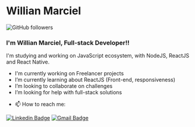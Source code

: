# Willian Marciel

<img alt="GitHub followers" src="https://img.shields.io/github/followers/MrWillian?style=for-the-badge">
<br />
<h3>I'm Willian Marciel, Full-stack Developer!!</h3>


<p>I'm studying and working on JavaScript ecosystem, with NodeJS, ReactJS and React Native.</p>

<ul>
  <li>I'm currently working on Freelancer projects</li>
  <li>I’m currently learning about ReactJS (Front-end, responsiveness)</li>
  <li>I’m looking to collaborate on challenges</li>
  <li>I’m looking for help with full-stack solutions</li>
</ul>


- 📫 How to reach me:

[![Linkedin Badge](https://img.shields.io/badge/-MrWillian-blue?style=flat-square&logo=Linkedin&logoColor=white&link=https://www.linkedin.com/in/willian-marciel/)](https://www.linkedin.com/in/willian-marciel/)
[![Gmail Badge](https://img.shields.io/badge/-williansoares.dev@gmail.com-c14438?style=flat-square&logo=Gmail&logoColor=white&link=mailto:williansoares.dev@gmail.com)](mailto:williansoares.dev@gmail.com)

<!--
**MrWillian/MrWillian** is a ✨ _special_ ✨ repository because its `README.md` (this file) appears on your GitHub profile.

Here are some ideas to get you started:

- 🔭 I’m currently working on ...
- 🌱 I’m currently learning ...
- 👯 I’m looking to collaborate on ...
- 🤔 I’m looking for help with ...
- 💬 Ask me about ...
- 📫 How to reach me: ...
- 😄 Pronouns: ...
- ⚡ Fun fact: ...
-->
